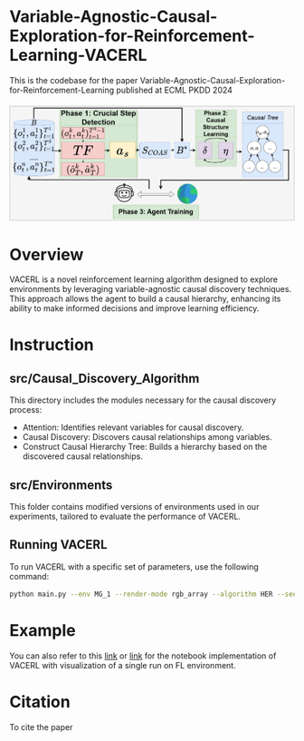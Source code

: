 # Variable-Agnostic-Causal-Exploration-for-Reinforcement-Learning-VACERL

This is the codebase for the paper Variable-Agnostic-Causal-Exploration-for-Reinforcement-Learning published at ECML PKDD 2024

![VACERL](image/framework.png)

# Overview 
VACERL is a novel reinforcement learning algorithm designed to explore environments by leveraging variable-agnostic causal discovery techniques. This approach allows the agent to build a causal hierarchy, enhancing its ability to make informed decisions and improve learning efficiency.

# Instruction
## src/Causal_Discovery_Algorithm 
This directory includes the modules necessary for the causal discovery process:
- Attention: Identifies relevant variables for causal discovery.
- Causal Discovery: Discovers causal relationships among variables.
- Construct Causal Hierarchy Tree: Builds a hierarchy based on the discovered causal relationships.

## src/Environments 
This folder contains modified versions of environments used in our experiments, tailored to evaluate the performance of VACERL.

## Running VACERL
To run VACERL with a specific set of parameters, use the following command:

```bash
python main.py --env MG_1 --render-mode rgb_array --algorithm HER --seed_type multi --reward 0.0001 --buffer-size-causal-discovery 50 --number_attention 70 --state_diff_attention 0.9 --state_diff_policy 0.85 --alteration-index 10 --training_f 600 --training_s 600 --total_timestep 10000000 --head_timestep 500000 --loop 20
```

# Example 
You can also refer to this [link](https://github.com/mhngu23/Intrinsic-Reward-Motivati-Reinforcement-Learning-Re-Implementation/blob/main/Advanced_Method.ipynb) or [link](https://github.com/rl-memory-exploration-tutorial/rl-memory-exploration-tutorial.github.io/tree/main/resources/code/partC) for the notebook implementation of VACERL with visualization of a single run on FL environment.

# Citation
To cite the paper 

